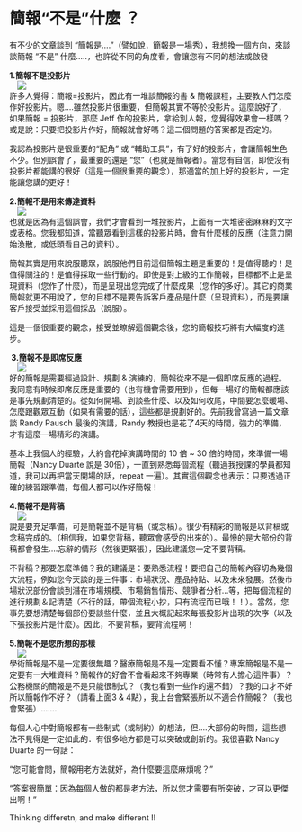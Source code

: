 # 簡報“不是”什麼 ？ 

<div style="clear: both; text-align: center;"></div>
<p>有不少的文章談到 “簡報是….”（譬如說，簡報是一場秀），我想換一個方向，來談談簡報 “不是” 什麼…..，也許從不同的角度看，會讓您有不同的想法或啟發</p>
<p><b>1.簡報不是投影片 </b><br/><a href="http://4.bp.blogspot.com/-LcI2XEVdGRI/VhWo3duuD8I/AAAAAAAAOOY/j2sNgGXvA0k/s1600/image_thumb.png" style="margin-left: 1em; margin-right: 1em; text-align: center;"><img border="0" src="http://4.bp.blogspot.com/-LcI2XEVdGRI/VhWo3duuD8I/AAAAAAAAOOY/j2sNgGXvA0k/s1600/image_thumb.png"/></a><br/>許多人覺得：簡報=投影片，因此有一堆談簡報的書 &amp; 簡報課程，主要教人們怎麼作好投影片。嗯….雖然投影片很重要，但簡報其實不等於投影片。這麼說好了，如果簡報 = 投影片，那麼 Jeff 作的投影片，拿給別人報，您覺得效果會一樣嗎？或是說：只要把投影片作好，簡報就會好嗎？這二個問題的答案都是否定的。<a name="more"></a></p>
<p>我認為投影片是很重要的“配角” 或 “輔助工具”，有了好的投影片，會讓簡報生色不少。但別誤會了，最重要的還是 “您”（也就是簡報者）。當您有自信，即使沒有投影片都能講的很好（這是一個很重要的觀念），那適當的加上好的投影片，一定能讓您講的更好！</p>
<p><b>2.簡報不是用來傳達資料</b><br/><a href="http://3.bp.blogspot.com/-f6H_jOd9HxA/VhWo3mTzd_I/AAAAAAAAOOc/T-pS1yqs4ZI/s1600/image_thumb_3.png" style="margin-left: 1em; margin-right: 1em; text-align: center;"><img border="0" src="http://3.bp.blogspot.com/-f6H_jOd9HxA/VhWo3mTzd_I/AAAAAAAAOOc/T-pS1yqs4ZI/s1600/image_thumb_3.png"/></a><br/>也就是因為有這個誤會，我們才會看到一堆投影片，上面有一大堆密密麻麻的文字或表格。您我都知道，當聽眾看到這樣的投影片時，會有什麼樣的反應（注意力開始渙散，或低頭看自己的資料）。</p>
<p>簡報其實是用來說服聽眾，說服他們目前這個簡報主題是重要的！是值得聽的！是值得關注的！是值得採取一些行動的。即使是對上級的工作簡報，目標都不止是呈現資料（您作了什麼），而是呈現出您完成了什麼成果（您作的多好）。其它的商業簡報就更不用說了，您的目標不是要告訴客戶產品是什麼（呈現資料），而是要讓客戶接受並採用這個採品（說服）。</p>
<p>這是一個很重要的觀念，接受並瞭解這個觀念後，您的簡報技巧將有大幅度的進步。</p>
<p><b> 3.簡報不是即席反應</b><br/><a href="http://4.bp.blogspot.com/-eA0rRsMwXSU/VhWo3igT-rI/AAAAAAAAOOg/4JRQ1a65gJ0/s1600/image_thumb_4.png" style="margin-left: 1em; margin-right: 1em; text-align: center;"><img border="0" src="http://4.bp.blogspot.com/-eA0rRsMwXSU/VhWo3igT-rI/AAAAAAAAOOg/4JRQ1a65gJ0/s1600/image_thumb_4.png"/></a><br/>好的簡報是需要經過設計、規劃 &amp; 演練的，簡報從來不是一個即席反應的過程。我同意有時候即席反應是重要的（也有機會需要用到），但每一場好的簡報都應該是事先規劃清楚的。從如何開場、到談些什麼、以及如何收尾，中間要怎麼暖場、怎麼跟觀眾互動（如果有需要的話），這些都是規劃好的。先前我曾寫過一篇文章談 Randy Pausch 最後的演講，Randy 教授也是花了4天的時間，強力的準備，才有這麼一場精彩的演講。</p>
<p>基本上我個人的經驗，大約會花掉演講時間的 10 倍 ~ 30 倍的時間，來準備一場簡報（Nancy Duarte 說是 30倍），一直到熟悉每個流程（聽過我授課的學員都知道，我可以再把當天開場的話，repeat 一遍）。其實這個觀念也表示：只要透過正確的練習跟準備，每個人都可以作好簡報！</p>
<p><b> 4.簡報不是背稿</b><br/><a href="http://2.bp.blogspot.com/-xQ0mScEYHVQ/VhWo4KwstFI/AAAAAAAAOOk/UMpF4pc1flM/s1600/image_thumb_5.png" style="margin-left: 1em; margin-right: 1em; text-align: center;"><img border="0" src="http://2.bp.blogspot.com/-xQ0mScEYHVQ/VhWo4KwstFI/AAAAAAAAOOk/UMpF4pc1flM/s1600/image_thumb_5.png"/></a><br/>說是要充足準備，可是簡報並不是背稿（或念稿）。很少有精彩的簡報是以背稿或念稿完成的。（相信我，如果您背稿，聽眾會感受的出來的）。最慘的是大部份的背稿都會發生….忘辭的情形（然後更緊張），因此建議您一定不要背稿。</p>
<p>不背稿？那要怎麼準備？我的建議是：要熟悉流程！要把自己的簡報內容切為幾個大流程，例如您今天談的是三件事：市場狀況、產品特點、以及未來發展。然後市場狀況部份會談到潛在市場規模、市場銷售情形、競爭者分析…等，把每個流程的進行規劃＆記清楚（不行的話，帶個流程小抄，只有流程而已哦！！）。當然，您事先要想清楚每個部份要談些什麼，並且大概記起來每張投影片出現的次序（以及下張投影片是什麼）。因此，不要背稿，要背流程啊！</p>
<p><b> 5.簡報不是您所想的那樣</b><br/><a href="http://2.bp.blogspot.com/-HrST5_OPSFw/VhWo4V4dHFI/AAAAAAAAOOw/uvqyh6XvOEg/s1600/image_thumb_6.png" style="margin-left: 1em; margin-right: 1em; text-align: center;"><img border="0" src="http://2.bp.blogspot.com/-HrST5_OPSFw/VhWo4V4dHFI/AAAAAAAAOOw/uvqyh6XvOEg/s1600/image_thumb_6.png"/></a><br/>學術簡報是不是一定要很無趣？醫療簡報是不是一定要看不懂？專案簡報是不是一定要有一大堆資料？簡報作的好會不會看起來不夠專業（時常有人擔心這件事）？公務機關的簡報是不是只能很制式？（我也看到一些作的還不錯）？我的口才不好所以簡報作不好？（請看上面3 &amp; 4點），我上台會緊張所以不適合作簡報？（我也會緊張）…….</p>
<p>每個人心中對簡報都有一些制式（或制約）的想法，但….大部份的時間，這些想法不見得是一定如此的．有很多地方都是可以突破或創新的。我很喜歡 Nancy Duarte 的一句話：</p>
<p>“您可能會問，簡報用老方法就好，為什麼要這麼麻煩呢？”</p>
<p>“答案很簡單：因為每個人做的都是老方法，所以您才需要有所突破，才可以更傑出啊！”</p>
<p>Thinking differetn, and make different !!</p>
<div></div>